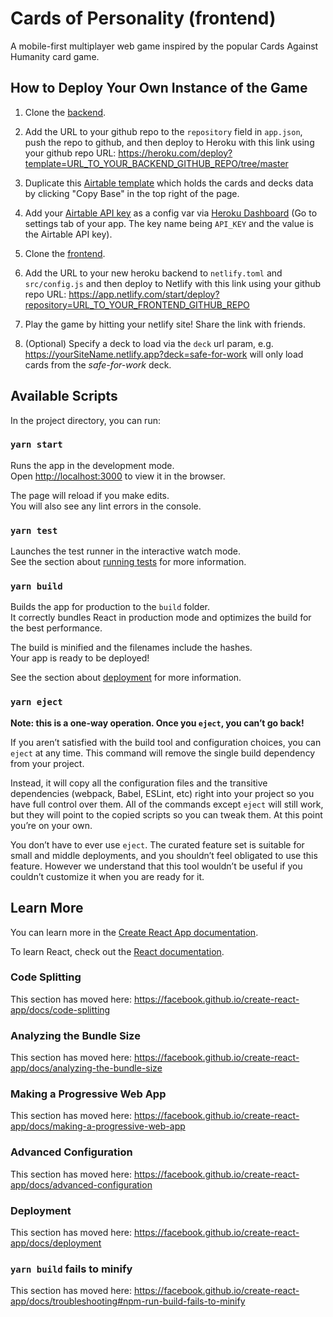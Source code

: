 # Cards of Personality (frontend)
A mobile-first multiplayer web game inspired by the popular Cards Against Humanity card game.

## How to Deploy Your Own Instance of the Game

1. Clone the [backend](https://github.com/sdennett55/cards-of-personality-backend).

2. Add the URL to your github repo to the `repository` field in `app.json`, push the repo to github, and then deploy to Heroku with this link using your github repo URL: https://heroku.com/deploy?template=URL_TO_YOUR_BACKEND_GITHUB_REPO/tree/master

3. Duplicate this [Airtable template](https://airtable.com/shr9xPObtiWFRa3gU) which holds the cards and decks data by clicking "Copy Base" in the top right of the page.

4. Add your [Airtable API key](https://airtable.com/account) as a config var via [Heroku Dashboard](https://dashboard.heroku.com/apps) (Go to settings tab of your app. The key name being `API_KEY` and the value is the Airtable API key).

5. Clone the [frontend](https://github.com/sdennett55/cards-of-personality-frontend).

6. Add the URL to your new heroku backend to `netlify.toml` and `src/config.js` and then deploy to Netlify with this link using your github repo URL: https://app.netlify.com/start/deploy?repository=URL_TO_YOUR_FRONTEND_GITHUB_REPO

7. Play the game by hitting your netlify site! Share the link with friends.

8. (Optional) Specify a deck to load via the `deck` url param, e.g. https://yourSiteName.netlify.app?deck=safe-for-work will only load cards from the _safe-for-work_ deck.

## Available Scripts

In the project directory, you can run:

### `yarn start`

Runs the app in the development mode.<br />
Open [http://localhost:3000](http://localhost:3000) to view it in the browser.

The page will reload if you make edits.<br />
You will also see any lint errors in the console.

### `yarn test`

Launches the test runner in the interactive watch mode.<br />
See the section about [running tests](https://facebook.github.io/create-react-app/docs/running-tests) for more information.

### `yarn build`

Builds the app for production to the `build` folder.<br />
It correctly bundles React in production mode and optimizes the build for the best performance.

The build is minified and the filenames include the hashes.<br />
Your app is ready to be deployed!

See the section about [deployment](https://facebook.github.io/create-react-app/docs/deployment) for more information.

### `yarn eject`

**Note: this is a one-way operation. Once you `eject`, you can’t go back!**

If you aren’t satisfied with the build tool and configuration choices, you can `eject` at any time. This command will remove the single build dependency from your project.

Instead, it will copy all the configuration files and the transitive dependencies (webpack, Babel, ESLint, etc) right into your project so you have full control over them. All of the commands except `eject` will still work, but they will point to the copied scripts so you can tweak them. At this point you’re on your own.

You don’t have to ever use `eject`. The curated feature set is suitable for small and middle deployments, and you shouldn’t feel obligated to use this feature. However we understand that this tool wouldn’t be useful if you couldn’t customize it when you are ready for it.

## Learn More

You can learn more in the [Create React App documentation](https://facebook.github.io/create-react-app/docs/getting-started).

To learn React, check out the [React documentation](https://reactjs.org/).

### Code Splitting

This section has moved here: https://facebook.github.io/create-react-app/docs/code-splitting

### Analyzing the Bundle Size

This section has moved here: https://facebook.github.io/create-react-app/docs/analyzing-the-bundle-size

### Making a Progressive Web App

This section has moved here: https://facebook.github.io/create-react-app/docs/making-a-progressive-web-app

### Advanced Configuration

This section has moved here: https://facebook.github.io/create-react-app/docs/advanced-configuration

### Deployment

This section has moved here: https://facebook.github.io/create-react-app/docs/deployment

### `yarn build` fails to minify

This section has moved here: https://facebook.github.io/create-react-app/docs/troubleshooting#npm-run-build-fails-to-minify
